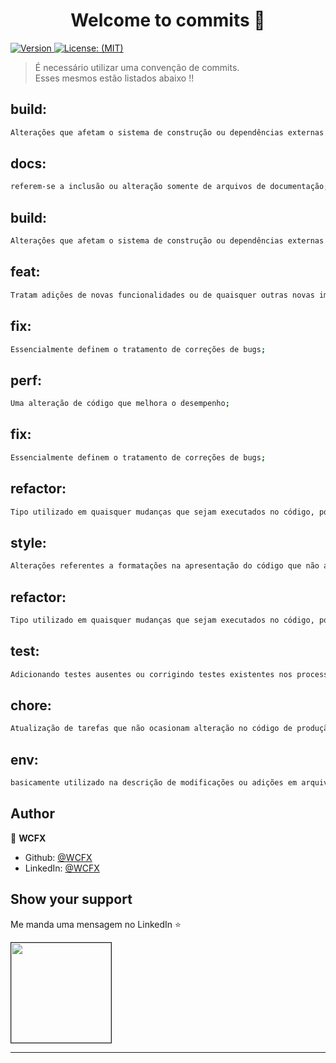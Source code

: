 <h1 align="center">Welcome to commits 👋</h1>
<p>
  <a href="https://www.npmjs.com/package/commits" target="_blank">
    <img alt="Version" src="https://img.shields.io/npm/v/commits.svg">
  </a>
  <a href="#" target="_blank">
    <img alt="License: (MIT)" src="https://img.shields.io/badge/License-(MIT)-yellow.svg" />
  </a>
</p>

> É necessário utilizar uma convenção de commits.</br>
> Esses mesmos estão listados abaixo !!

## build:

```sh
Alterações que afetam o sistema de construção ou dependências externas (escopos de exemplo: gulp, broccoli, npm)
```

## docs:

```sh
referem-se a inclusão ou alteração somente de arquivos de documentação;
```

## build:

```sh
Alterações que afetam o sistema de construção ou dependências externas (escopos de exemplo: gulp, broccoli, npm)
```

## feat:

```sh
Tratam adições de novas funcionalidades ou de quaisquer outras novas implantações ao código;
```

## fix:

```sh
Essencialmente definem o tratamento de correções de bugs;
```

## perf:

```sh
Uma alteração de código que melhora o desempenho;
```

## fix:

```sh
Essencialmente definem o tratamento de correções de bugs;
```

## refactor:

```sh
Tipo utilizado em quaisquer mudanças que sejam executados no código, porém não alterem a funcionalidade final da tarefa impactada;
```

## style:

```sh
Alterações referentes a formatações na apresentação do código que não afetam o significado do código, como por exemplo: espaço em branco, formatação, ponto e vírgula ausente etc.);
```

## refactor:

```sh
Tipo utilizado em quaisquer mudanças que sejam executados no código, porém não alterem a funcionalidade final da tarefa impactada;
```

## test:

```sh
Adicionando testes ausentes ou corrigindo testes existentes nos processos de testes automatizados (TDD);
```

## chore:

```sh
Atualização de tarefas que não ocasionam alteração no código de produção, mas mudanças de ferramentas, mudanças de configuração e bibliotecas que realmente não entram em produção;
```

## env:

```sh
basicamente utilizado na descrição de modificações ou adições em arquivos de configuração em processos e métodos de integração contínua (CI), como parâmetros em arquivos de configuração de containers.
```

## Author

👤 **WCFX**

- Github: [@WCFX](https://github.com/WCFX)
- LinkedIn: [@WCFX](https://linkedin.com/in/wcfx)

## Show your support

Me manda uma mensagem no LinkedIn ⭐️

<a href="https://www.linkedin.com/in/wcfx/">
  <img src="https://financeone.com.br/wp-content/uploads/2018/01/LinkedIn-674x420.png" width="160" border="1" >
</a>

---
